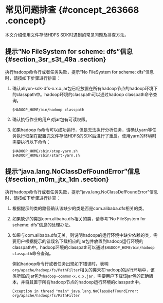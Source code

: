 # 常见问题排查 {#concept_263668 .concept}

本文介绍使用文件存储HDFS SDK时遇到的常见问题及排查方法。

## 提示“No FileSystem for scheme: dfs”信息 {#section_3sr_s3t_49a .section}

执行hadoop命令行或者任务失败，提示“No FileSystem for scheme: dfs”信息时，请按如下步骤进行排查：

1.  确认aliyun-sdk-dfs-x.x.x.jar包已经放置在所有hadoop节点的hadoop环境下的classpath中。hadoop环境的classpath可以通过hadoop classpath命令查询。

    ``` {#codeblock_pnb_wao_b77}
    $HADOOP_HOME/bin/hadoop classpath
    ```

2.  确认执行作业的用户对jar包有可读权限。
3.  如果hadoop fs命令可以成功运行，但是无法执行分析任务，请确认yarn等任务执行框架在配置完文件存储HDFS的SDK后进行了重启。使用yarn的环境时需要执行以下命令：

    ``` {#codeblock_bye_2q0_w0z}
    $HADOOP_HOME/sbin/stop-yarn.sh
    $HADOOP_HOME/sbin/start-yarn.sh
    ```


## 提示“java.lang.NoClassDefFoundError”信息 {#section_m0m_jtx_1dn .section}

执行hadoop命令行或者任务失败，提示"java.lang.NoClassDefFoundError"信息时，请按如下步骤进行排查：

1.  根据提示的类的路径确认该缺少的类是否是com.alibaba.dfs相关的类。
2.  如果缺少的类是com.alibaba.dfs相关的类，请参考“No FileSystem for scheme: dfs”信息的处理办法。
3.  如果与com.alibaba.dfs无关，则说明hadoop的运行环境中缺少依赖的类，需要用户根据提示的错误名下载相应的jar包并放置到hadoop运行环境的classpath中。hadoop环境的classpath可以通过`$HADOOP_HOME/bin/hadoop classpath`命令查询。

    例如hadoop命令行或者任务出现如下错误时，表明`org/apache/hadoop/fs/PathFilter`相关的类未在hadoop的运行环境中，该类所属的jar包为`hadoop-common-x.x.x.jar`，需要用户下载该jar包的正确版本，并将其置于所有hadoop节点的hadoop运行环境的classpath中。

    ``` {#codeblock_8qj_b74_si7}
    Exception in thread "main" java.lang.NoClassDefFoundError: org/apache/hadoop/fs/PathFilter
    ```


